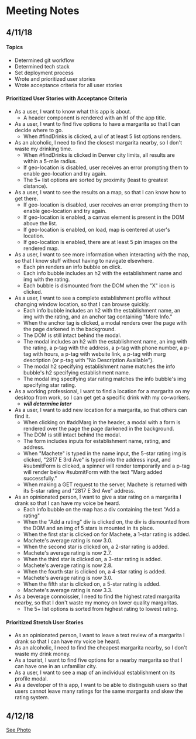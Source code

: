 # Meeting Notes

## 4/11/18

#### Topics
* Determined git workflow
* Determined tech stack
* Set deployment process
* Wrote and prioritized user stories
* Wrote acceptance criteria for all user stories

#### Prioritized User Stories with Acceptance Criteria
* As a user, I want to know what this app is about.
    * A header component is rendered with an h1 of the app title.
* As a user, I want to find five options to have a margarita so that I can decide where to go.
    * When #findDrinks is clicked, a ul of at least 5 list options renders.
* As an alcoholic, I need to find the closest margarita nearby, so I don't waste my drinking time.
    * When #findDrinks is clicked in Denver city limits, all results are within a 5-mile radius.
    * If geo-location is disabled, user receives an error prompting them to enable geo-location and try again.
    * The 5+ list options are sorted by proximity (least to greatest distance).
* As a user, I want to see the results on a map, so that I can know how to get there.
    * If geo-location is disabled, user receives an error prompting them to enable geo-location and try again.
    * If geo-location is enabled, a canvas element is present in the DOM above the list.
    * If geo-location is enabled, on load, map is centered at user's location.
    * If geo-location is enabled, there are at least 5 pin images on the rendered map.
* As a user, I want to see more information when interacting with the map, so that I know stuff without having to navigate elsewhere.
    * Each pin renders an info bubble on click.
    * Each info bubble includes an h2 with the establishment name and img with the rating.
    * Each bubble is dismounted from the DOM when the "X" icon is clicked.
* As a user, I want to see a complete establishment profile without changing window location, so that I can browse quickly.
    * Each info bubble includes an h2 with the establishment name, an img with the rating, and an anchor tag containing "More Info."
    * When the anchor tag is clicked, a modal renders over the page with the page darkened in the background.
    * The DOM is still intact behind the modal.
    * The modal includes an h2 with the establishment name, an img with the rating, a p-tag with the address, a p-tag with phone number, a p-tag with hours, a p-tag with website link, a p-tag with marg description (or p-tag with "No Description Available").
    * The modal h2 specifying establishment name matches the info bubble's h2 specifying establishment name.
    * The modal img specifying star rating matches the info bubble's img specifying star rating.
* As a working professional, I want to find a location for a margarita on my desktop from work, so I can get get a specific drink with my co-workers.
    * *__will determine later__*
* As a user, I want to add new location for a margarita, so that others can find it.
    * When clicking on #addMarg in the header, a modal with a form is rendered over the page the page darkened in the background.
    * The DOM is still intact behind the modal.
    * The form includes inputs for establishment name, rating, and address.
    * When "Machete" is typed in the name input, the 5-star rating img is clicked, "2817 E 3rd Ave" is typed into the address input, and #submitForm is clicked, a spinner will render temporarily and a p-tag will render below #submitForm with the text "Marg added successfully."
    * When making a GET request to the server, Machete is returned with its 5-star rating and "2817 E 3rd Ave" address.
* As an opinionated person, I want to give a star rating on a margarita I drank so that I can have my voice be heard.
    * Each info bubble on the map has a div containing the text "Add a rating"
    * When the "Add a rating" div is clicked on, the div is dismounted from the DOM and an img of 5 stars is mounted in its place.
    * When the first star is clicked on for Machete, a 1-star rating is added.
    * Machete's average rating is now 3.0.
    * When the second star is clicked on, a 2-star rating is added.
    * Machete's average rating is now 2.7.
    * When the third star is clicked on, a 3-star rating is added.
    * Machete's average rating is now 2.8.
    * When the fourth star is clicked on, a 4-star rating is added.
    * Machete's average rating is now 3.0.
    * When the fifth star is clicked on, a 5-star rating is added.
    * Machete's average rating is now 3.3.
* As a beverage connoissier, I need to find the highest rated margarita nearby, so that I don't waste my money on lower quality margaritas.
    * The 5+ list options is sorted from highest rating to lowest rating.

#### Prioritized Stretch User Stories
* As an opinionated person, I want to leave a text review of a margarita I drank  so that I can have my voice be heard.
* As an alcoholic, I need to find the cheapest margarita nearby, so I don't waste my drink money.
* As a tourist, I want to find five options for a nearby margarita so that I can have one in an unfamiliar city.
* As a user, I want to see a map of an individual establishment on its profile modal.
* As a developer of this app, I want to be able to distinguish users so that users cannot leave many ratings for the same margarita and skew the rating system.

## 4/12/18
[See Photo](20180412_154742.jpg)